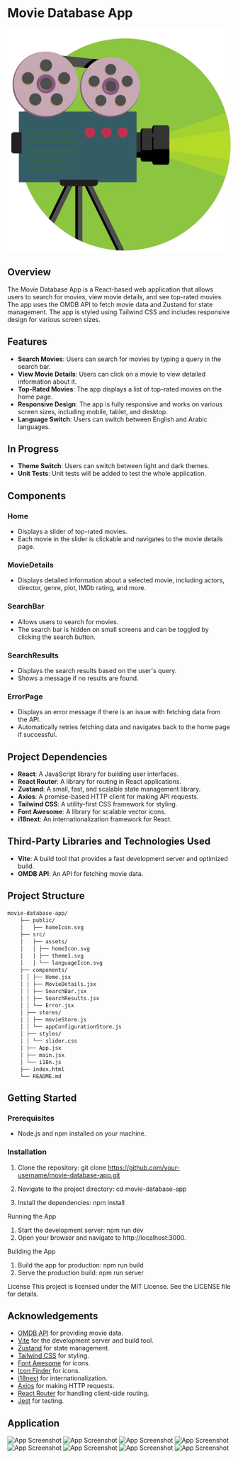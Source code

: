 # Movie Database App

![App Icon](movie-database-app/public/OMDBHome.svg)

## Overview

The Movie Database App is a React-based web application that allows users to search for movies, view movie details, and see top-rated movies. The app uses the OMDB API to fetch movie data and Zustand for state management. The app is styled using Tailwind CSS and includes responsive design for various screen sizes.

## Features

- **Search Movies**: Users can search for movies by typing a query in the search bar.
- **View Movie Details**: Users can click on a movie to view detailed information about it.
- **Top-Rated Movies**: The app displays a list of top-rated movies on the home page.
- **Responsive Design**: The app is fully responsive and works on various screen sizes, including mobile, tablet, and desktop.
- **Language Switch**: Users can switch between English and Arabic languages.

## In Progress
- **Theme Switch**: Users can switch between light and dark themes.
- **Unit Tests**: Unit tests will be added to test the whole application.

## Components

### Home
- Displays a slider of top-rated movies.
- Each movie in the slider is clickable and navigates to the movie details page.

### MovieDetails
- Displays detailed information about a selected movie, including actors, director, genre, plot, IMDb rating, and more.

### SearchBar
- Allows users to search for movies.
- The search bar is hidden on small screens and can be toggled by clicking the search button.

### SearchResults
- Displays the search results based on the user's query.
- Shows a message if no results are found.

### ErrorPage
- Displays an error message if there is an issue with fetching data from the API.
- Automatically retries fetching data and navigates back to the home page if successful.

## Project Dependencies

- **React**: A JavaScript library for building user interfaces.
- **React Router**: A library for routing in React applications.
- **Zustand**: A small, fast, and scalable state management library.
- **Axios**: A promise-based HTTP client for making API requests.
- **Tailwind CSS**: A utility-first CSS framework for styling.
- **Font Awesome**: A library for scalable vector icons.
- **i18next**: An internationalization framework for React.

## Third-Party Libraries and Technologies Used

- **Vite**: A build tool that provides a fast development server and optimized build.
- **OMDB API**: An API for fetching movie data.

## Project Structure
```
movie-database-app/ 
	├── public/
	│	├── homeIcon.svg  
	├── src/
	│	├── assets/ 
	│	│ ├── homeIcon.svg 
	│	│ ├── theme1.svg 
	│	│ └── languageIcon.svg 
	├── components/ 
	│ │ ├── Home.jsx 
	│ │ ├── MovieDetails.jsx
	│ │ ├── SearchBar.jsx
	│ │ ├── SearchResults.jsx
	│ │ └── Error.jsx
	│ ├── stores/ 
	│ │ ├── movieStore.js 
	│ │ └── appConfigurationStore.js
	│ ├── styles/ 
	│ │ └── slider.css
	│ ├── App.jsx 
	│ ├── main.jsx 
	│ └── i18n.js
	├── index.html
	└── README.md
```
## Getting Started

### Prerequisites

- Node.js and npm installed on your machine.

### Installation

1. Clone the repository:
   git clone https://github.com/your-username/movie-database-app.git

2. Navigate to the project directory:
   cd movie-database-app

3. Install the dependencies:
   npm install

Running the App
   1. Start the development server:
	  npm run dev
   2. Open your browser and navigate to http://localhost:3000.
   
Building the App
   1. Build the app for production:
      npm run build
   2. Serve the production build:
      npm run server

License
This project is licensed under the MIT License. See the LICENSE file for details.

## Acknowledgements

- [OMDB API](https://www.omdbapi.com/) for providing movie data.
- [Vite](https://vitejs.dev/) for the development server and build tool.
- [Zustand](https://zustand-demo.pmnd.rs/) for state management.
- [Tailwind CSS](https://tailwindcss.com/) for styling.
- [Font Awesome](https://fontawesome.com/) for icons.
- [Icon Finder](https://www.iconfinder.com/) for icons.
- [i18next](https://www.i18next.com/) for internationalization.
- [Axios](https://axios-http.com/) for making HTTP requests.
- [React Router](https://reactrouter.com/) for handling client-side routing.
- [Jest](https://jestjs.io/) for testing.

## Application

![App Screenshot](movie-database-app/public/HomePage.png)
![App Screenshot](movie-database-app/public/SearchResults.png)
![App Screenshot](movie-database-app/public/MovieDetails.png)
![App Screenshot](movie-database-app/public/Localization-SocialMediaIcons.png)
![App Screenshot](movie-database-app/public/EmptySearch.png)
![App Screenshot](movie-database-app/public/NotFoundSearch.png)
![App Screenshot](movie-database-app/public/NetworkErrors.png)
![App Screenshot](movie-database-app/public/APIErrors.png)